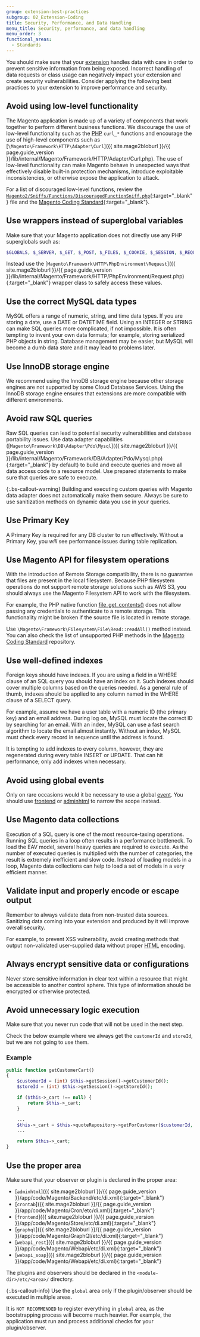 ```yaml
---
group: extension-best-practices
subgroup: 02_Extension-Coding
title: Security, Performance, and Data Handling
menu_title: Security, performance, and data handling
menu_order: 3
functional_areas:
  - Standards
---
```


You should make sure that your [extension](https://glossary.magento.com/extension) handles data with care in order to prevent sensitive information from being exposed. Incorrect handling of data requests or class usage can negatively impact your extension and create security vulnerabilities. Consider applying the following best practices to your extension to improve performance and security.

## Avoid using low-level functionality

  The Magento application is made up of a variety of components that work together to perform different business functions. We discourage the use of low-level functionality such as the [PHP](https://glossary.magento.com/php) `curl_*` functions and encourage the use of high-level components such as [`\Magento\Framework\HTTP\Adapter\Curl`]({{ site.mage2bloburl }}/{{ page.guide_version }}/lib/internal/Magento/Framework/HTTP/Adapter/Curl.php). The use of low-level functionality can make Magento behave in unexpected ways that effectively disable built-in protection mechanisms, introduce exploitable inconsistencies, or otherwise expose the application to attack.

For a list of discouraged low-level functions, review the [`Magento2/Sniffs/Functions/DiscouragedFunctionSniff.php`](https://github.com/magento/magento-coding-standard/blob/develop/Magento2/Sniffs/Functions/DiscouragedFunctionSniff.php){:target="_blank"} file and the [Magento Coding Standard](https://github.com/magento/magento-coding-standard){:target="_blank"}.

## Use wrappers instead of superglobal variables

Make sure that your Magento application does not directly use any PHP superglobals such as:

  ```php
  $GLOBALS, $_SERVER, $_GET, $_POST, $_FILES, $_COOKIE, $_SESSION, $_REQUEST, $_ENV
  ```

Instead use the [`Magento\Framework\HTTP\PhpEnvironment\Request`]({{ site.mage2bloburl }}/{{ page.guide_version }}/lib/internal/Magento/Framework/HTTP/PhpEnvironment/Request.php){:target="_blank"} wrapper class to safely access these values.

## Use the correct MySQL data types

MySQL offers a range of numeric, string, and time data types. If you are storing a date, use a DATE or DATETIME field. Using an INTEGER or STRING can make SQL queries more complicated, if not impossible. It is often tempting to invent your own data formats; for example, storing serialized PHP objects in string. Database management may be easier, but MySQL will become a dumb data store and it may lead to problems later.

## Use InnoDB storage engine

We recommend using the InnoDB storage engine because other storage engines are not supported by some Cloud Database Services. Using the InnoDB storage engine ensures that extensions are more compatible with different environments.

## Avoid raw SQL queries

Raw SQL queries can lead to potential security vulnerabilities and database portability issues. Use data adapter capabilities ([`Magento\Framework\DB\Adapter\Pdo\Mysql`]({{ site.mage2bloburl }}/{{ page.guide_version }}/lib/internal/Magento/Framework/DB/Adapter/Pdo/Mysql.php){:target="_blank"} by default) to build and execute queries and move all data access code to a resource model. Use prepared statements to make sure that queries are safe to execute.

{:.bs-callout-warning}
Building and executing custom queries with Magento data adapter does not automatically make them secure. Always be sure to use sanitization methods on dynamic data you use in your queries.

## Use Primary Key

A Primary Key is required for any DB cluster to run effectively. Without a Primary Key, you _will_ see performance issues during table replication.

## Use Magento API for filesystem operations

With the introduction of Remote Storage compatibility, there is no guarantee that files are present in the local filesystem. Because PHP filesystem operations do not support remote storage solutions such as AWS S3, you should always use the Magento Filesystem API to work with the filesystem.

For example, the PHP native function [file_get_contents()](https://www.php.net/manual/en/function.file-get-contents.php) does not allow passing any credentials to authenticate to a remote storage. This functionality might be broken if the source file is located in remote storage.

Use `\Magento\Framework\Filesystem\File\Read::readAll()` method instead. You can also check the list of unsupported PHP methods in the [Magento Coding Standard](https://github.com/magento/magento-coding-standard/blob/develop/Magento2/Sniffs/Functions/DiscouragedFunctionSniff.php) repository.

## Use well-defined indexes

Foreign keys should have indexes. If you are using a field in a WHERE clause of an SQL query you should have an index on it. Such indexes should cover multiple columns based on the queries needed. As a general rule of thumb, indexes should be applied to any column named in the WHERE clause of a SELECT query.

For example, assume we have a user table with a numeric ID (the primary key) and an email address. During log on, MySQL must locate the correct ID by searching for an email. With an index, MySQL can use a fast search algorithm to locate the email almost instantly. Without an index, MySQL must check every record in sequence until the address is found.

It is tempting to add indexes to every column, however, they are regenerated during every table INSERT or UPDATE. That can hit  performance; only add indexes when necessary.

## Avoid using global events

Only on rare occasions would it be necessary to use a global [event](https://glossary.magento.com/event). You should use [frontend](https://glossary.magento.com/frontend) or [adminhtml](https://glossary.magento.com/adminhtml) to narrow the scope instead.

## Use Magento data collections

Execution of a SQL query is one of the most resource-taxing operations. Running SQL queries in a loop often results in a performance bottleneck. To load the EAV model, several heavy queries are required to execute. As the number of executed queries is multiplied with the number of categories, the result is extremely inefficient and slow code. Instead of loading models in a loop, Magento data collections can help to load a set of models in a very efficient manner.

## Validate input and properly encode or escape output

Remember to always validate data from non-trusted data sources. Sanitizing data coming into your extension and produced by it will improve overall security.

For example, to prevent XSS vulnerability, avoid creating methods that output non-validated user-supplied data without proper [HTML](https://glossary.magento.com/html) encoding.

## Always encrypt sensitive data or configurations

Never store sensitive information in clear text within a resource that might be accessible to another control sphere. This type of information should be encrypted or otherwise protected.

## Avoid unnecessary logic execution

Make sure that you never run code that will not be used in the next step.

Check the below example where we always get the `customerId` and `storeId`, but we are not going to use them.

### Example

```php
public function getCustomerCart()
{
    $customerId = (int) $this->getSession()->getCustomerId();
    $storeId = (int) $this->getSession()->getStoreId();

    if ($this->_cart !== null) {
        return $this->_cart;
    }

    ...
    $this->_cart = $this->quoteRepository->getForCustomer($customerId, [$storeId]);
    ...

    return $this->_cart;
}
```

## Use the proper area

Make sure that your observer or plugin is declared in the proper area:

-  [`adminhtml`]({{ site.mage2bloburl }}/{{ page.guide_version }}/app/code/Magento/Backend/etc/di.xml){:target="_blank"}
-  [`crontab`]({{ site.mage2bloburl }}/{{ page.guide_version }}/app/code/Magento/Cron/etc/di.xml){:target="_blank"}
-  [`frontend`]({{ site.mage2bloburl }}/{{ page.guide_version }}/app/code/Magento/Store/etc/di.xml){:target="_blank"}
-  [`graphql`]({{ site.mage2bloburl }}/{{ page.guide_version }}/app/code/Magento/GraphQl/etc/di.xml){:target="_blank"}
-  [`webapi_rest`]({{ site.mage2bloburl }}/{{ page.guide_version }}/app/code/Magento/Webapi/etc/di.xml){:target="_blank"}
-  [`webapi_soap`]({{ site.mage2bloburl }}/{{ page.guide_version }}/app/code/Magento/Webapi/etc/di.xml){:target="_blank"}

The plugins and observers should be declared in the `<module-dir>/etc/<area>/` directory.

{:.bs-callout-info}
Use the `global` area only if the plugin/observer should be executed in multiple areas.

It is `NOT RECOMMENDED` to register everything in `global` area, as the bootstrapping process will become much heavier. For example, the application must run and process additional checks for your plugin/observer.

